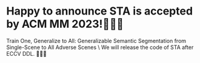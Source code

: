 # Happy to announce STA is accepted by ACM MM 2023!🎉🎉🎉
Train One, Generalize to All: Generalizable Semantic Segmentation from Single-Scene to All Adverse Scenes \\
We will release the code of STA after ECCV DDL. 🥰🥰🥰
